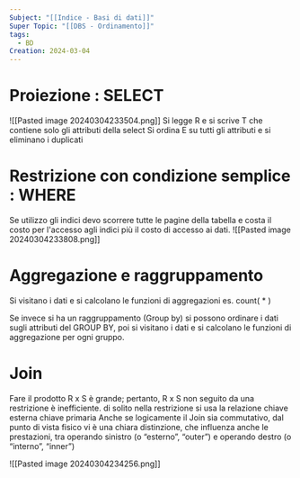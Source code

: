 ```yaml
---
Subject: "[[Indice - Basi di dati]]"
Super Topic: "[[DBS - Ordinamento]]"
tags:
  - BD
Creation: 2024-03-04
---
```

# Proiezione : SELECT
![[Pasted image 20240304233504.png]]
Si legge R e si scrive T che contiene solo gli attributi della select
Si ordina E su tutti gli attributi e si eliminano i duplicati

# Restrizione con condizione semplice : WHERE
Se utilizzo gli indici devo scorrere tutte le pagine della tabella e costa il costo per l'accesso agli indici più il costo di accesso ai dati.
![[Pasted image 20240304233808.png]]


# Aggregazione e raggruppamento 

Si visitano i dati e si calcolano le funzioni di aggregazioni es. count( * )

Se invece si ha un raggruppamento (Group by) si possono ordinare i dati sugli attributi del GROUP BY, poi si visitano i dati e si calcolano le funzioni di aggregazione per ogni gruppo.


# Join
Fare il prodotto R x S è grande; pertanto, R x S non seguito da una restrizione è inefficiente.
di solito nella restrizione si usa la relazione chiave esterna chiave primaria
Anche se logicamente il Join sia commutativo, dal punto di vista fisico vi è una chiara distinzione, che influenza anche le prestazioni, tra operando sinistro (o “esterno”, “outer”) e operando destro (o “interno”, “inner”)

![[Pasted image 20240304234256.png]]